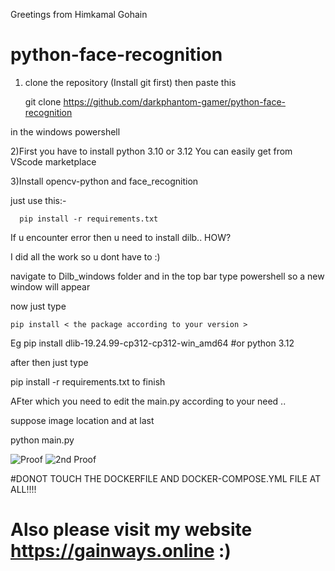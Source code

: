 Greetings from Himkamal Gohain
# python-face-recognition
1) clone the repository (Install git first) then paste this

      git clone https://github.com/darkphantom-gamer/python-face-recognition
   
in the windows powershell 

2)First you have to install python 3.10 or 3.12 You can easily get from VScode marketplace

3)Install opencv-python and face_recognition

just use this:-

      pip install -r requirements.txt

If u encounter error then u need to install dilb.. HOW? 

 I did all the work so u dont have to :)

navigate to Dilb_windows folder and in the top bar type powershell so a new window will appear

now just type 

    pip install < the package according to your version >
Eg
   pip install dlib-19.24.99-cp312-cp312-win_amd64   #or python 3.12

after then just type

  pip install -r requirements.txt to finish 

AFter which you need to edit the main.py according to your need ..

suppose image location
and at last

python main.py

![Proof]('https://raw.githubusercontent.com/darkphantom-gamer/python-face-recognition/refs/heads/main/tesla.png/img.png?raw=true')
![2nd Proof]('https://github.com/darkphantom-gamer/python-face-recognition/blob/main/Xcel.png/img.jpg?raw=true')


#DONOT TOUCH THE DOCKERFILE AND DOCKER-COMPOSE.YML FILE AT ALL!!!!

# Also please visit my website https://gainways.online :)

